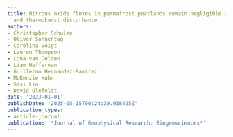 ```yaml
---
title: Nitrous oxide fluxes in permafrost peatlands remain negligible after wildfire
  and thermokarst disturbance
authors:
- Christopher Schulze
- Oliver Sonnentag
- Carolina Voigt
- Lauren Thompson
- Lona van Delden
- Liam Heffernan
- Guillermo Hernandez-Ramirez
- McKenzie Kuhn
- Sisi Lin
- David Olefeldt
date: '2023-01-01'
publishDate: '2025-05-15T00:24:39.938425Z'
publication_types:
- article-journal
publication: '*Journal of Geophysical Research: Biogeosciences*'
---
```

